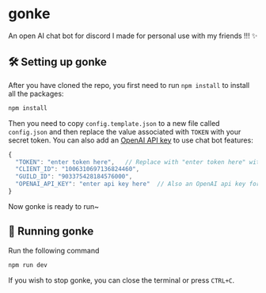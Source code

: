 # gonke
An open AI chat bot for discord I made for personal use with my friends !!! :sparkles:

## 🛠️ Setting up gonke
After you have cloned the repo, you first need to run `npm install` to install all the packages:
```bash
npm install
```
Then you need to copy `config.template.json` to a new file called `config.json` and then replace the value associated with `TOKEN` with your secret token. You can also add an [OpenAI API key](https://beta.openai.com/) to use chat bot features:
```js
{
  "TOKEN": "enter token here",   // Replace with "enter token here" with secret token!
  "CLIENT_ID": "1006310697136824460",
  "GUILD_ID": "903375428184576000",
  "OPENAI_API_KEY": "enter api key here"  // Also an OpenAI api key for chat bot features
}
```
Now gonke is ready to run~
## 🚋 Running gonke
Run the following command
```bash
npm run dev
```
If you wish to stop gonke, you can close the terminal or press `CTRL+C`.